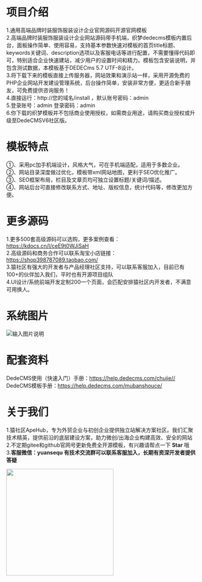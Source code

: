 # 项目介绍
1.通用高端品牌时装服饰服装设计企业官网源码开源官网模板<br/>
2.高端品牌时装服饰服装设计企业网站源码带手机端，织梦dedecms模板内置后台，面板操作简单、使用容易，支持基本参数快速对模板的首页title标题、keywords关键词、description选项以及客服电话等进行配置，不需要懂得代码即可，特别适合企业快速建站，减少用户的设置时间和精力。模板包含安装说明，并包含测试数据，本模板基于DEDECms 5.7 UTF-8设计。<br/>
3.将下载下来的模板直接上传服务器，网站效果和演示站一样，采用开源免费的PHP企业网站开发建设管理系统，后台操作简单，安装非常方便，更适合新手朋友，可免费提供咨询服务！<br/>
4.直接运行：http://您的域名/install ，默认账号密码：admin <br/>
5.登录账号：admin     登录密码：admin<br/>
6.你下载的织梦模板并不包括商业使用授权，如需商业用途，请购买商业授权或升级至DedeCMSV6社区版。<br/>

# 模板特点
①、采用pc加手机端设计，风格大气，可在手机端适配，适用于多数企业。<br/>
②、网站目录深度做过优化，模板带xml网站地图，更利于SEO优化推广。<br/>
③、SEO框架布局，栏目及文章页均可独立设置标题/关键词/描述。<br/>
④、网站后台可直接修改联系方式、地址、版权信息，统计代码等，修改更加方便。<br/>

# 更多源码
1.更多500套高级源码可以选购，更多案例查看：https://kdocs.cn/l/ceE9t0WJiSaH <br/>
2.高级源码和商务合作可以联系淘宝小店链接：https://shop398787089.taobao.com/ <br/>
3.猿社区有强大的开发者与产品经理社区支持，可以联系客服加入，目前已有100+的伙伴加入我们，平时也有开源项目组队 <br/>
4.UI设计/系统前端开发定制200一个页面，会匹配安排猿社区内开发者，不满意可用换人。

# 系统图片
![输入图片说明](https://gitee.com/apehub/Fashion-Clothing-Clothing/raw/master/1727286531481.jpg)

# 配套资料
DedeCMS使用（快速入门）手册：https://help.dedecms.com/chujie//<br/>
DedeCMS模板手册：https://help.dedecms.com/mubanshouce/<br/>


# 关于我们
1.猿社区ApeHub，专为外贸企业与初创企业提供独立站解决方案社区。我们汇聚技术精英，提供前沿的底层建设方案，助力微创/出海企业构建高效、安全的网站<br/>
2.不定期gitee和github官网号更新免费全开源模板，有兴趣请帮点一下 **Star** 哦<br/>
3.**客服微信：yuansequ 有技术交流群可以联系客服加入，长期有资深开发者提供答疑**<br/>

<img src="https://gitee.com/apehub/ChemicalIndustry/raw/master/kefu.jpg"  width="284.5" height="284.5"/>
